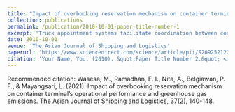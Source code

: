```yaml
---
title: "Impact of overbooking reservation mechanism on container terminal’s operational performance and greenhouse gas emissions"
collection: publications
permalink: /publication/2010-10-01-paper-title-number-1
excerpt: 'Truck appointment systems facilitate coordination between container terminals and drayage trucks in container pick-up operation reservation. However, in many cases, trucks with a reservation do not arrive at the scheduled appointment. As the number of no-shows increases, the container terminal’s productivity will plummet, and drayage trucks that failed to get reservations will lose their opportunity to get service. This research proposes an overbooking reservation mechanism (ORM) to alleviate the negative impact of these no-shows. This research scrutinizes the detailed process mapping of the existing reservation mechanism, proposes an ORM, and conducts agent-based simulations to evaluate the ORM's performance against the regular and go-show reservation mechanisms at different levels of no-shows and working occupancies. The application of an ORM can improve productivity and service levels while minimizing such negative externalities as queue length, overtime, and greenhouse gas emissions. High overtime intensities only appear when the container terminal's workload is exceptionally high, at 200% of maximum capacity, with a low level of no-shows. Even in exceptionally high demand conditions, the drayage trucks wait only up to 16 min before receiving service.'
date: 2010-10-01
venue: 'The Asian Journal of Shipping and Logistics'
paperurl: 'https://www.sciencedirect.com/science/article/pii/S209252122100002X'
citation: 'Your Name, You. (2010). &quot;Paper Title Number 2.&quot; <i>Journal 1</i>. 1(2).'
---
```


Recommended citation: Wasesa, M., Ramadhan, F. I., Nita, A., Belgiawan, P. F., & Mayangsari, L. (2021). Impact of overbooking reservation mechanism on container terminal’s operational performance and greenhouse gas emissions. The Asian Journal of Shipping and Logistics, 37(2), 140-148.
